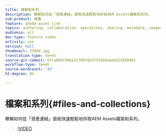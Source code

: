 ```yaml
---
title: 檔案和系列
description: 瞭解如何從「資產連結」面板快速輕鬆地存取AEM Assets檔案和系列。
sub-product: 資產
feature: adobe-asset-link
topics: authoring, collaboration, operations, sharing, metadata, images
audience: all
doc-type: feature video
activity: use
version: null
thumbnail: 33884.jpg
translation-type: tm+mt
source-git-commit: 67ca08bf386a217807da3755d46abed225050d02
workflow-type: tm+mt
source-wordcount: '43'
ht-degree: 0%

---
```



# 檔案和系列{#files-and-collections}

瞭解如何從「資產連結」面板快速輕鬆地存取AEM Assets檔案和系列。

>[!VIDEO](https://video.tv.adobe.com/v/33884/?quality=12)
